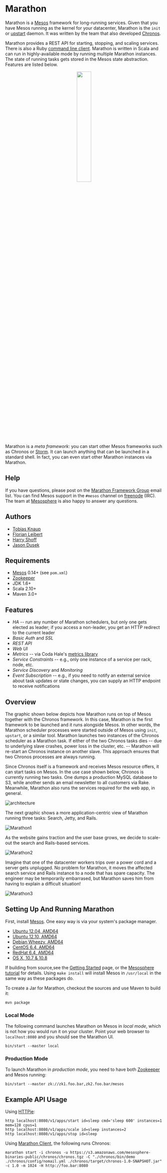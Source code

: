 # Marathon

Marathon is a [Mesos][Mesos] framework for long-running services.
Given that you have Mesos running as the kernel for your datacenter, 
Marathon is the `init` or [upstart][upstart] daemon.
It was written by the team that also developed [Chronos][Chronos].

Marathon provides a REST API for starting, stopping, and scaling services.
There is also a Ruby [command line client](https://github.com/mesosphere/marathon_client).
Marathon is written in Scala and can run in highly-available mode by running multiple Marathon instances.
The state of running tasks gets stored in the Mesos state abstraction.
Features are listed below.

<p align="center">
  <img src="http://www.jeremyscottadidas-wings.co.uk/images/Adidas-Jeremy-Scott-Wing-Shoes-2-0-Gold-Sneakers.jpg" width="30%" height="30%">
</p>

Marathon is a *meta framework*:
you can start other Mesos frameworks such as Chronos or [Storm][Storm].
It can launch anything that can be launched in a standard shell.
In fact, you can even start other Marathon instances via Marathon.

## Help

If you have questions, please post on the [Marathon Framework Group](https://groups.google.com/forum/?hl=en#!forum/marathon-framework) email list.
You can find Mesos support in the `#mesos` channel on [freenode][freenode] (IRC).
The team at [Mesosphere](https://mesosphe.re) is also happy to answer any questions.

## Authors

* [Tobias Knaup](https://github.com/guenter)
* [Florian Leibert](https://github.com/florianleibert)
* [Harry Shoff](https://github.com/hshoff)
* [Jason Dusek](https://github.com/solidsnack)

## Requirements

* [Mesos][Mesos] 0.14+ (see `pom.xml`)
* [Zookeeper][Zookeeper]
* JDK 1.6+
* Scala 2.10+
* Maven 3.0+

## Features

* *HA* -- run any number of Marathon schedulers, but only one gets elected as leader; if you access a non-leader, you get an HTTP redirect to the current leader
* *Basic Auth* and *SSL*
* *REST API*
* *Web UI*
* *Metrics* -- via Coda Hale's [metrics library](http://metrics.codahale.com/)
* *Service Constraints* -- e.g., only one instance of a service per rack, node, etc.
* *Service Discovery* and *Monitoring*
* *Event Subscription* -- e.g., if you need to notify an external service about task updates or state changes, you can supply an HTTP endpoint to receive notifications

## Overview

The graphic shown below depicts how Marathon runs on top of Mesos together with the Chronos framework.
In this case, Marathon is the first framework to be launched and it runs alongside Mesos.
In other words, the Marathon scheduler processes were started outside of Mesos using `init`, `upstart`, or a similar tool.
Marathon launches two instances of the Chronos scheduler as a Marathon task.
If either of the two Chronos tasks dies -- due to underlying slave crashes, power loss in the cluster, etc. --
Marathon will re-start an Chronos instance on another slave.
This approach ensures that two Chronos processes are always running.

Since Chronos itself is a framework and receives Mesos resource offers, it can start tasks on Mesos.
In the use case shown below, Chronos is currently running two tasks.
One dumps a production MySQL database to S3, while another sends an email newsletter to all customers via Rake.
Meanwhile, Marathon also runs the services required for the web app, in general.

![architecture](https://raw.github.com/mesosphere/marathon/master/docs/architecture.png "Marathon on Mesos")

The next graphic shows a more application-centric view of Marathon running three tasks: Search, Jetty, and Rails.

![Marathon1](https://raw.github.com/mesosphere/marathon/master/docs/marathon1.png "Initial Marathon")

As the website gains traction and the user base grows, we decide to scale-out the search and Rails-based services.

![Marathon2](https://raw.github.com/mesosphere/marathon/master/docs/marathon2.png "Marathon scale-out")

Imagine that one of the datacenter workers trips over a power cord and a server gets unplugged.
No problem for Marathon, it moves the affected search service and Rails instance to a node that has spare capacity.
The engineer may be temporarily embarrased, but Marathon saves him from having to explain a difficult situation!

![Marathon3](https://raw.github.com/mesosphere/marathon/master/docs/marathon3.png "Marathon recovering a service")

## Setting Up And Running Marathon

First, install [Mesos][Mesos]. One easy way is via your system's package manager.

* [Ubuntu 12.04, AMD64](https://s3.amazonaws.com/mesos-pkg/master/ubuntu/12.04/mesos_0.14.0_amd64.deb)
* [Ubuntu 12.10, AMD64](https://s3.amazonaws.com/mesos-pkg/master/ubuntu/12.10/mesos_0.14.0_amd64.deb)
* [Debian Wheezy, AMD64](https://s3.amazonaws.com/mesos-pkg/master/debian/7.0/mesos_0.14.0_amd64.deb)
* [CentOS 6.4, AMD64](https://s3.amazonaws.com/mesos-pkg/master/centos/6.4/mesos_0.14.0_x86_64.rpm)
* [RedHat 6.4, AMD64](https://s3.amazonaws.com/mesos-pkg/master/redhat/6.4/mesos_0.14.0_x86_64.rpm)
* [OS X, 10.7 & 10.8](https://s3.amazonaws.com/mesos-pkg/master/osx/mesos-0.14.0.pkg)

If building from source,see the [Getting Started](http://mesos.apache.org/gettingstarted/) page,
or the [Mesosphere tutorial](http://mesosphe.re/tutorials/building-a-distributed-fault-tolerant-framework)
for details. Using `make install` will install Mesos in `/usr/local` in the same way as these packages do.

To create a Jar for Marathon, checkout the sources and use Maven to build it:

    mvn package

### Local Mode

The following command launches Marathon on Mesos in *local mode*, which is not how you would run it on your cluster.
Point your web browser to `localhost:8080` and you should see the Marathon UI.

    bin/start --master local

### Production Mode

To launch Marathon in *production mode*, you need to have both [Zookeeper][Zookeeper] and Mesos running:
 
    bin/start --master zk://zk1.foo.bar,zk2.foo.bar/mesos

## Example API Usage

Using [HTTPie][HTTPie]:

    http localhost:8080/v1/apps/start id=sleep cmd='sleep 600' instances=1 mem=128 cpus=1
    http localhost:8080/v1/apps/scale id=sleep instances=2
    http localhost:8080/v1/apps/stop id=sleep

Using [Marathon Client](https://github.com/mesosphere/marathon_client), the following runs Chronos:

    marathon start -i chronos -u https://s3.amazonaws.com/mesosphere-binaries-public/chronos/chronos.tgz -C "./chronos/bin/demo ./chronos/config/nomail.yml ./chronos/target/chronos-1.0-SNAPSHOT.jar" -c 1.0 -m 1024 -H http://foo.bar:8080


[Chronos]: https://raw.github.com/airbnb/chronos "Airbnb's Chronos"
[HTTPie]: http://httpie.org "a CLI, cURL-like tool for humans"
[Mesos]: http://incubator.apache.org/mesos/ "Apache Mesos"
[Zookeeper]: http://zookeeper.apache.org/ "Apache Zookeeper"
[Storm]: http://storm-project.net/ "distributed realtime computation"
[freenode]: http://freenode.net/ "IRC channels"
[upstart]: http://upstart.ubuntu.com/ "Ubuntu's event-based daemons"
